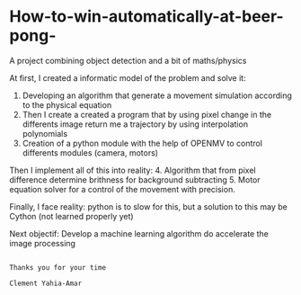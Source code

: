# How-to-win-automatically-at-beer-pong-
A project combining object detection and a bit of maths/physics

At first, I created a informatic model of the problem and solve it:
  1. Developing an algorithm that generate a movement simulation according to the physical equation
  2. Then I create a created a program that by using pixel change in the differents image return me a trajectory by using interpolation polynomials
  3. Creation of a python module with the help of OPENMV to control differents modules (camera, motors)

Then I implement all of this into reality:
  4. Algorithm that from pixel difference determine brithness for background subtracting
  5. Motor equation solver for a control of the movement with precision.

Finally, I face reality: python is to slow for this, but a solution to this may be Cython (not learned properly yet)

Next objectif:
  Develop a machine learning algorithm do accelerate the image processing

                                                                                                                    Thanks you for your time
                                                                                                                    Clement Yahia-Amar
